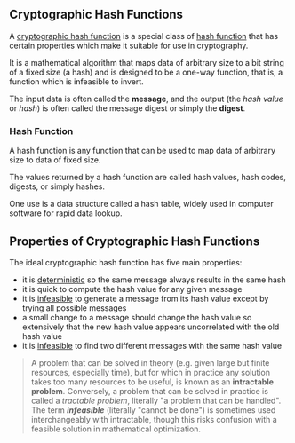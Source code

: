 ## Cryptographic Hash Functions

A [cryptographic hash function](https://en.wikipedia.org/wiki/Cryptographic_hash_function) is a special class of [hash function](https://en.wikipedia.org/wiki/Hash_function) that has certain properties which make it suitable for use in cryptography.

It is a mathematical algorithm that maps data of arbitrary size to a bit string of a fixed size (a hash) and is designed to be a one-way function, that is, a function which is infeasible to invert. 

The input data is often called the **message**, and the output (the _hash value_ or _hash_) is often called the message digest or simply the **digest**.


### Hash Function

A hash function is any function that can be used to map data of arbitrary size to data of fixed size.

The values returned by a hash function are called hash values, hash codes, digests, or simply hashes.

One use is a data structure called a hash table, widely used in computer software for rapid data lookup.

## Properties of Cryptographic Hash Functions

The ideal cryptographic hash function has five main properties:

- it is [deterministic](https://en.wikipedia.org/wiki/Deterministic_algorithm) so the same message always results in the same hash
- it is quick to compute the hash value for any given message
- it is [infeasible](https://en.wikipedia.org/wiki/Computational_complexity_theory#Intractability) to generate a message from its hash value except by trying all possible messages
- a small change to a message should change the hash value so extensively that the new hash value appears uncorrelated with the old hash value
- it is [infeasible](https://en.wikipedia.org/wiki/Computational_complexity_theory#Intractability) to find two different messages with the same hash value

> A problem that can be solved in theory (e.g. given large but finite resources, especially time), but for which in practice any solution takes too many resources to be useful, is known as an **intractable problem**. Conversely, a problem that can be solved in practice is called a _tractable problem_, literally "a problem that can be handled". The term **_infeasible_** (literally "cannot be done") is sometimes used interchangeably with intractable, though this risks confusion with a feasible solution in mathematical optimization.